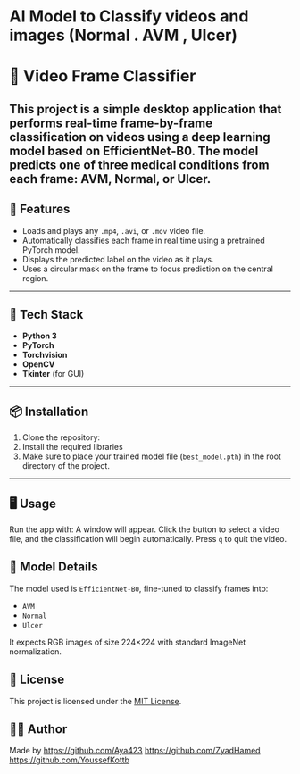 # AI Model to Classify videos and images (Normal . AVM , Ulcer)
# 🧠 Video Frame Classifier

This project is a simple desktop application that performs **real-time frame-by-frame classification** on videos using a deep learning model based on **EfficientNet-B0**. The model predicts one of three medical conditions from each frame: **AVM**, **Normal**, or **Ulcer**.
---
## 🚀 Features

- Loads and plays any `.mp4`, `.avi`, or `.mov` video file.
- Automatically classifies each frame in real time using a pretrained PyTorch model.
- Displays the predicted label on the video as it plays.
- Uses a circular mask on the frame to focus prediction on the central region.
---
## 🧰 Tech Stack

- **Python 3**
- **PyTorch**
- **Torchvision**
- **OpenCV**
- **Tkinter** (for GUI)
---
## 📦 Installation

1. Clone the repository:
2. Install the required libraries
3. Make sure to place your trained model file (`best_model.pth`) in the root directory of the project.
---
## 🖥️ Usage

Run the app with:
A window will appear. Click the button to select a video file, and the classification will begin automatically. Press `q` to quit the video.

## 🧠 Model Details

The model used is `EfficientNet-B0`, fine-tuned to classify frames into:

- `AVM`  
- `Normal`  
- `Ulcer`

It expects RGB images of size 224×224 with standard ImageNet normalization.


## 📝 License

This project is licensed under the [MIT License](LICENSE).

## 🙋‍♀️ Author

Made by https://github.com/Aya423
        https://github.com/ZyadHamed
        https://github.com/YoussefKottb



